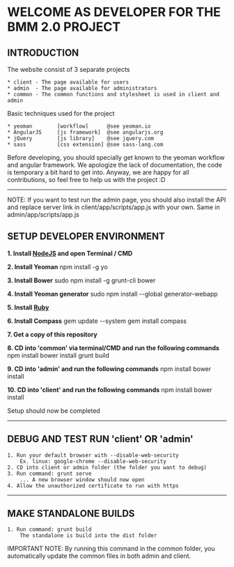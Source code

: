 WELCOME AS DEVELOPER FOR THE BMM 2.0 PROJECT
============================================


INTRODUCTION
------------

The website consist of 3 separate projects

    * client - The page available for users
    * admin  - The page available for administrators
    * common - The common functions and stylesheet is used in client and admin


Basic techniques used for the project

    * yeoman        [workflow]      @see yeoman.io
    * AngularJS     [js framework]  @see angularjs.org
    * jQuery        [js library]    @see jquery.com
    * sass          [css extension] @see sass-lang.com


Before developing, you should specially get known to the yeoman workflow and angular framework.
We apologize the lack of documentation, the code is temporary a bit hard to get into.
Anyway, we are happy for all contributions, so feel free to help us with the project :D
____________________________________________


NOTE:
    If you want to test run the admin page, you should also install the
    API and replace server link in client/app/scripts/app.js with your own.
    Same in admin/app/scripts/app.js

SETUP DEVELOPER ENVIRONMENT
---------------------------

**1. Install [NodeJS](http://nodejs.org/) and open Terminal / CMD**

**2. Install Yeoman**
npm install -g yo

**3. Install Bower**
sudo npm install -g grunt-cli bower

**4. Install Yeoman generator**
sudo npm install --global generator-webapp

**5. Install [Ruby](https://www.ruby-lang.org/en/downloads/)**

**6. Install Compass**
gem update --system
gem install compass

**7. Get a copy of this repository**

**8. CD into 'common' via terminal/CMD and run the following commands**
npm install
bower install
grunt build

**9. CD into 'admin' and run the following commands**
npm install
bower install

**10. CD into 'client' and run the following commands**
npm install
bower install

Setup should now be completed
____________________________________________


DEBUG AND TEST RUN 'client' OR 'admin'
--------------------------------------

    1. Run your default browser with --disable-web-security
        Ex. linux: google-chrome --disable-web-security
    2. CD into client or admin folder (the folder you want to debug)
    3. Run command: grunt serve
        ... A new browser window should now open
    4. Allow the unauthorized certificate to run with https


____________________________________________


MAKE STANDALONE BUILDS
----------------------

    1. Run command: grunt build
        The standalone is build into the dist folder

IMPORTANT NOTE:
    By running this command in the common folder, you automatically update the common files
    in both admin and client.